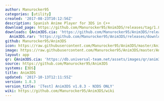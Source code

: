 ```yaml
---
author: Manurocker95
categories: [utility]
created: '2017-08-23T10:12:56Z'
description: Spanish Anime Player for 3DS in C++
download_page: https://github.com/Manurocker95/Anim3DS/releases/tag/1.8.3
downloads: {Anim3DS.cia: 'https://github.com/Manurocker95/Anim3DS/releases/download/1.8.3/Anim3DS.cia',
  Anim3DS.rar: 'https://github.com/Manurocker95/Anim3DS/releases/download/1.8.3/Anim3DS.rar'}
github: Manurocker95/Anim3DS
icon: https://raw.githubusercontent.com/Manurocker95/Anim3DS/master/Anim3DS/Anim3DS/resources/icon.png
image: https://raw.githubusercontent.com/Manurocker95/Anim3DS/master/Anim3DS/Anim3DS/resources/banner.png
layout: app
qr: {Anim3DS.cia: 'https://db.universal-team.net/assets/images/qr/anim3ds.cia.png'}
source: https://github.com/Manurocker95/Anim3DS
systems: [3DS]
title: Anim3DS
updated: '2017-10-13T12:11:55Z'
version: 1.8.3
version_title: '[Test] Anim3DS v1.8.3 - N3DS ONLY'
wiki: https://github.com/Manurocker95/Anim3DS/wiki
---
```

